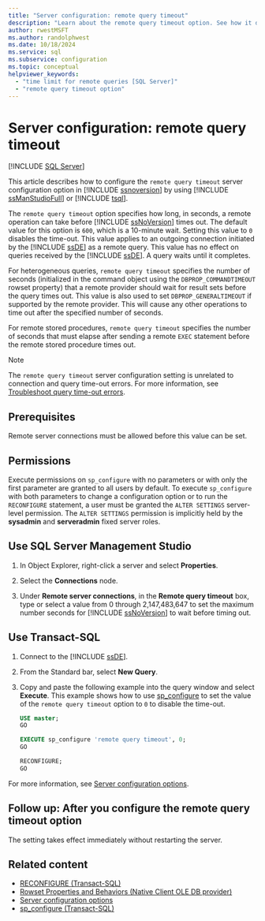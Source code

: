 ```yaml
---
title: "Server configuration: remote query timeout"
description: "Learn about the remote query timeout option. See how it determines the number of seconds that a remote operation can take before SQL Server times out."
author: rwestMSFT
ms.author: randolphwest
ms.date: 10/18/2024
ms.service: sql
ms.subservice: configuration
ms.topic: conceptual
helpviewer_keywords:
  - "time limit for remote queries [SQL Server]"
  - "remote query timeout option"
---
```

# Server configuration: remote query timeout

[!INCLUDE [SQL Server](../../includes/applies-to-version/sqlserver.md)]

This article describes how to configure the `remote query timeout` server configuration option in [!INCLUDE [ssnoversion](../../includes/ssnoversion-md.md)] by using [!INCLUDE [ssManStudioFull](../../includes/ssmanstudiofull-md.md)] or [!INCLUDE [tsql](../../includes/tsql-md.md)].

The `remote query timeout` option specifies how long, in seconds, a remote operation can take before [!INCLUDE [ssNoVersion](../../includes/ssnoversion-md.md)] times out. The default value for this option is `600`, which is a 10-minute wait. Setting this value to `0` disables the time-out. This value applies to an outgoing connection initiated by the [!INCLUDE [ssDE](../../includes/ssde-md.md)] as a remote query. This value has no effect on queries received by the [!INCLUDE [ssDE](../../includes/ssde-md.md)]. A query waits until it completes.

For heterogeneous queries, `remote query timeout` specifies the number of seconds (initialized in the command object using the `DBPROP_COMMANDTIMEOUT` rowset property) that a remote provider should wait for result sets before the query times out. This value is also used to set `DBPROP_GENERALTIMEOUT` if supported by the remote provider. This will cause any other operations to time out after the specified number of seconds.

For remote stored procedures, `remote query timeout` specifies the number of seconds that must elapse after sending a remote `EXEC` statement before the remote stored procedure times out.

> [!NOTE]  
> The `remote query timeout` server configuration setting is unrelated to connection and query time-out errors. For more information, see [Troubleshoot query time-out errors](/troubleshoot/sql/database-engine/performance/troubleshoot-query-timeouts).

## Prerequisites

Remote server connections must be allowed before this value can be set.

## Permissions

Execute permissions on `sp_configure` with no parameters or with only the first parameter are granted to all users by default. To execute `sp_configure` with both parameters to change a configuration option or to run the `RECONFIGURE` statement, a user must be granted the `ALTER SETTINGS` server-level permission. The `ALTER SETTINGS` permission is implicitly held by the **sysadmin** and **serveradmin** fixed server roles.

<a id="SSMSProcedure"></a>

## Use SQL Server Management Studio

1. In Object Explorer, right-click a server and select **Properties**.

1. Select the **Connections** node.

1. Under **Remote server connections**, in the **Remote query timeout** box, type or select a value from 0 through 2,147,483,647 to set the maximum number seconds for [!INCLUDE [ssNoVersion](../../includes/ssnoversion-md.md)] to wait before timing out.

<a id="TsqlProcedure"></a>

## Use Transact-SQL

1. Connect to the [!INCLUDE [ssDE](../../includes/ssde-md.md)].

1. From the Standard bar, select **New Query**.

1. Copy and paste the following example into the query window and select **Execute**. This example shows how to use [sp_configure](../../relational-databases/system-stored-procedures/sp-configure-transact-sql.md) to set the value of the `remote query timeout` option to `0` to disable the time-out.

   ```sql
   USE master;
   GO

   EXECUTE sp_configure 'remote query timeout', 0;
   GO

   RECONFIGURE;
   GO
   ```

For more information, see [Server configuration options](server-configuration-options-sql-server.md).

## Follow up: After you configure the remote query timeout option

The setting takes effect immediately without restarting the server.

## Related content

- [RECONFIGURE (Transact-SQL)](../../t-sql/language-elements/reconfigure-transact-sql.md)
- [Rowset Properties and Behaviors (Native Client OLE DB provider)](../../relational-databases/native-client-ole-db-rowsets/rowset-properties-and-behaviors.md)
- [Server configuration options](server-configuration-options-sql-server.md)
- [sp_configure (Transact-SQL)](../../relational-databases/system-stored-procedures/sp-configure-transact-sql.md)
